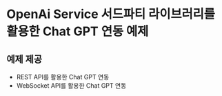 # OpenAi Service 서드파티 라이브러리를 활용한 Chat GPT 연동 예제 

## 예제 제공 
- REST API를 활용한 Chat GPT 연동 
- WebSocket API를 활용한 Chat GPT 연동 


